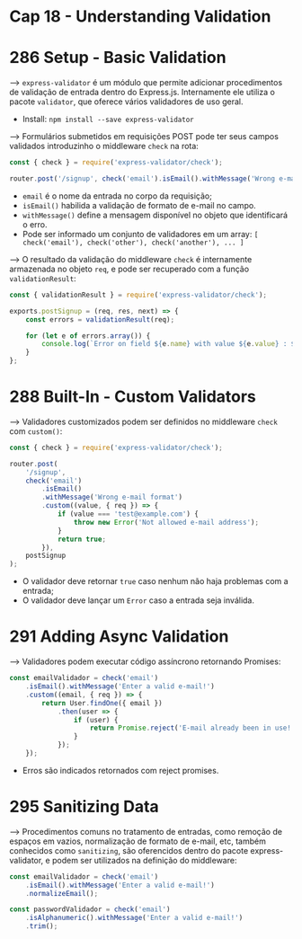 # Cap 18 - Understanding Validation

# 286 Setup - Basic Validation
--> `express-validator` é um módulo que permite adicionar procedimentos de validação de entrada dentro 
do Express.js. Internamente ele utiliza o pacote `validator`, que oferece vários validadores de uso geral.
* Install: `npm install --save express-validator`

--> Formulários submetidos em requisições POST pode ter seus campos validados introduzinho o middleware 
`check` na rota:
```javascript
const { check } = require('express-validator/check');

router.post('/signup', check('email').isEmail().withMessage('Wrong e-mail format'), postSignup);
```
* `email` é o nome da entrada no corpo da requisição;
* `isEmail()` habilida a validação de formato de e-mail no campo.
* `withMessage()` define a mensagem disponível no objeto que identificará o erro.
* Pode ser informado um conjunto de validadores em um array:
`[ check('email'), check('other'), check('another'), ... ]`

--> O resultado da validação do middleware `check` é internamente armazenada no objeto `req`, e pode ser
 recuperado com a função `validationResult`:
```javascript
const { validationResult } = require('express-validator/check');

exports.postSignup = (req, res, next) => {
    const errors = validationResult(req);

    for (let e of errors.array()) {
        console.log(`Error on field ${e.name} with value ${e.value} : ${e.msg}`);
    }
};
```

# 288 Built-In - Custom Validators
--> Validadores customizados podem ser definidos no middleware `check` com `custom()`:
```javascript
const { check } = require('express-validator/check');

router.post(
    '/signup',
    check('email')
        .isEmail()
        .withMessage('Wrong e-mail format')
        .custom((value, { req }) => {
            if (value === 'test@example.com') {
                throw new Error('Not allowed e-mail address');
            }
            return true;
        }),
    postSignup
);
```
* O validador deve retornar `true` caso nenhum não haja problemas com a entrada;
* O validador deve lançar um `Error` caso a entrada seja inválida.

# 291 Adding Async Validation
--> Validadores podem executar código assíncrono retornando Promises:
```javascript
const emailValidador = check('email')
    .isEmail().withMessage('Enter a valid e-mail!')
    .custom((email, { req }) => {
        return User.findOne({ email })
            .then(user => {
                if (user) {
                    return Promise.reject('E-mail already been in use!')
                }
            });
    });
```
* Erros são indicados retornados com reject promises.

# 295 Sanitizing Data
--> Procedimentos comuns no tratamento de entradas, como remoção de espaços em vazios, normalização 
de formato de e-mail, etc, também conhecidos como `sanitizing`, são oferencidos dentro do pacote 
express-validator, e podem ser utilizados na definição do middleware:
```javascript
const emailValidador = check('email')
    .isEmail().withMessage('Enter a valid e-mail!')
    .normalizeEmail();

const passwordValidador = check('email')
    .isAlphanumeric().withMessage('Enter a valid e-mail!')
    .trim();
```